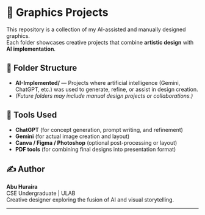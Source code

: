 # 🎨 Graphics Projects

This repository is a collection of my AI-assisted and manually designed graphics.  
Each folder showcases creative projects that combine **artistic design** with **AI implementation**.

## 📁 Folder Structure

- **AI-Implemented/** — Projects where artificial intelligence (Gemini, ChatGPT, etc.) was used to generate, refine, or assist in design creation.
- *(Future folders may include manual design projects or collaborations.)*

## 🧠 Tools Used
- **ChatGPT** (for concept generation, prompt writing, and refinement)
- **Gemini** (for actual image creation and layout)
- **Canva / Figma / Photoshop** (optional post-processing or layout)
- **PDF tools** (for combining final designs into presentation format)

## ✍️ Author
**Abu Huraira**  
CSE Undergraduate | ULAB  
Creative designer exploring the fusion of AI and visual storytelling.

---
